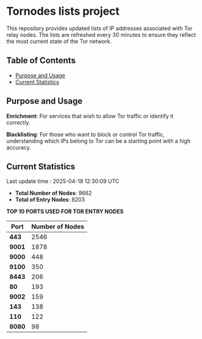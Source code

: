 # Tornodes lists project

This repository provides updated lists of IP addresses associated with Tor relay nodes. The lists are refreshed every 30 minutes to ensure they reflect the most current state of the Tor network.

## Table of Contents

- [Purpose and Usage](#purpose-and-usage)
- [Current Statistics](#current-statistics)


## Purpose and Usage

**Enrichment**: For services that wish to allow Tor traffic or identify it correctly.

**Blacklisting**: For those who want to block or control Tor traffic, understanding which IPs belong to Tor can be a starting point with a high accuracy.

## Current Statistics

Last update time : 2025-04-18 12:30:09 UTC

- **Total Number of Nodes**: 9662
- **Total of Entry Nodes**: 8203

**TOP 10 PORTS USED FOR TOR ENTRY NODES**

| **Port** | **Number of Nodes** |
|------|-----------------|
| **443**   | 2546  |
| **9001**   | 1878  |
| **9000**   | 448  |
| **9100**   | 350  |
| **8443**   | 206  |
| **80**   | 193  |
| **9002**   | 159  |
| **143**   | 138  |
| **110**   | 122  |
| **8080**   | 98  |


